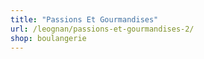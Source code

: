 ```yaml
---
title: "Passions Et Gourmandises"
url: /leognan/passions-et-gourmandises-2/
shop: boulangerie
---
```


